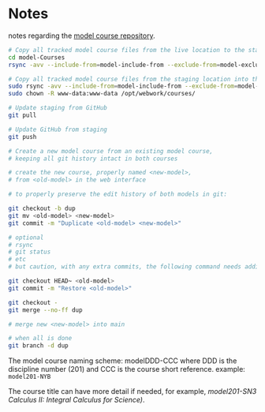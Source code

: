 # Notes

notes regarding the
[model course repository](https://github.com/cslmath/model-Courses).

```bash
# Copy all tracked model course files from the live location to the staging location
cd model-Courses
rsync -avv --include-from=model-include-from --exclude-from=model-exclude-from /opt/webwork/courses/* ./

# Copy all tracked model course files from the staging location into the live location
sudo rsync -avv --include-from=model-include-from --exclude-from=model-exclude-from ./* /opt/webwork/courses/
sudo chown -R www-data:www-data /opt/webwork/courses/

# Update staging from GitHub
git pull

# Update GitHub from staging
git push

# Create a new model course from an existing model course,
# keeping all git history intact in both courses

# create the new course, properly named <new-model>,
# from <old-model> in the web interface

# to properly preserve the edit history of both models in git:

git checkout -b dup
git mv <old-model> <new-model>
git commit -m "Duplicate <old-model> <new-model>"

# optional
# rsync
# git status
# etc
# but caution, with any extra commits, the following command needs additional ~'s

git checkout HEAD~ <old-model>
git commit -m "Restore <old-model>"

git checkout -
git merge --no-ff dup

# merge new <new-model> into main

# when all is done
git branch -d dup
```

The model course naming scheme:
    modelDDD-CCC
    where DDD is the discipline number (201) and CCC is the course short reference.
    example: `model201-NYB`

The course title can have more detail if needed, for example,
_model201-SN3 Calculus II: Integral Calculus for Science)_.
